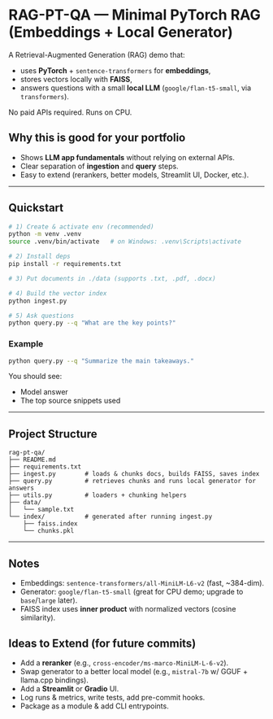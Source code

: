 # RAG-PT-QA — Minimal PyTorch RAG (Embeddings + Local Generator)

A Retrieval-Augmented Generation (RAG) demo that:
- uses **PyTorch** + `sentence-transformers` for **embeddings**,
- stores vectors locally with **FAISS**,
- answers questions with a small **local LLM** (`google/flan-t5-small`, via `transformers`).

No paid APIs required. Runs on CPU.

## Why this is good for your portfolio
- Shows **LLM app fundamentals** without relying on external APIs.
- Clear separation of **ingestion** and **query** steps.
- Easy to extend (rerankers, better models, Streamlit UI, Docker, etc.).

---

## Quickstart

```bash
# 1) Create & activate env (recommended)
python -m venv .venv
source .venv/bin/activate   # on Windows: .venv\Scripts\activate

# 2) Install deps
pip install -r requirements.txt

# 3) Put documents in ./data (supports .txt, .pdf, .docx)

# 4) Build the vector index
python ingest.py

# 5) Ask questions
python query.py --q "What are the key points?"
```

### Example
```bash
python query.py --q "Summarize the main takeaways."
```

You should see:
- Model answer
- The top source snippets used

---

## Project Structure

```
rag-pt-qa/
├── README.md
├── requirements.txt
├── ingest.py        # loads & chunks docs, builds FAISS, saves index
├── query.py         # retrieves chunks and runs local generator for answers
├── utils.py         # loaders + chunking helpers
├── data/
│   └── sample.txt
└── index/           # generated after running ingest.py
    ├── faiss.index
    └── chunks.pkl
```

---

## Notes

- Embeddings: `sentence-transformers/all-MiniLM-L6-v2` (fast, ~384-dim).
- Generator: `google/flan-t5-small` (great for CPU demo; upgrade to `base`/`large` later).
- FAISS index uses **inner product** with normalized vectors (cosine similarity).

## Ideas to Extend (for future commits)
- Add a **reranker** (e.g., `cross-encoder/ms-marco-MiniLM-L-6-v2`).
- Swap generator to a better local model (e.g., `mistral-7b` w/ GGUF + llama.cpp bindings).
- Add a **Streamlit** or **Gradio** UI.
- Log runs & metrics, write tests, add pre-commit hooks.
- Package as a module & add CLI entrypoints.
